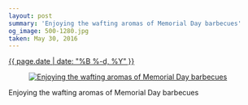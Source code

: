 ```yaml
---
layout: post
summary: 'Enjoying the wafting aromas of Memorial Day barbecues'
og_image: 500-1280.jpg
taken: May 30, 2016
---
```


<div class="post">
 <time>
  <a href="/500">
   {{ page.date | date: "%B %-d, %Y" }}
  </a>
 </time>
 <a href="/500">
  <figure data-taken="5/30/2016">
   <img alt="Enjoying the wafting aromas of Memorial Day barbecues" sizes="(min-width: 700px) 50vw, calc(100vw - 2rem)" src="{{ site.assets_url }}/500-640.jpg" srcset="{{ site.assets_url }}/500-1280.jpg 1280w, {{ site.assets_url }}/500-960.jpg 960w, {{ site.assets_url }}/500-640.jpg 640w, {{ site.assets_url }}/500-320.jpg 320w"/>
  </figure>
 </a>
 <span>
  Enjoying the wafting aromas of Memorial Day barbecues
 </span>
</div>
